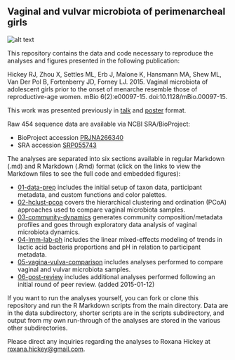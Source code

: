 ## Vaginal and vulvar microbiota of perimenarcheal girls

![alt text](https://roxanahickey.files.wordpress.com/2014/10/silhouettes-lifetime-yellow2.png)

This repository contains the data and code necessary to reproduce the analyses and figures presented in the following publication:

Hickey RJ, Zhou X, Settles ML, Erb J, Malone K, Hansmann MA, Shew ML, Van Der Pol B, Fortenberry JD, Forney LJ. 2015. Vaginal microbiota of adolescent girls prior to the onset of menarche resemble those of reproductive-age women. mBio 6(2):e00097-15. doi:10.1128/mBio.00097-15.

This work was presented previously in [talk](http://www.slideshare.net/roxana_hickey/hickeyuometa2014talk) and [poster](http://www.slideshare.net/roxana_hickey/hickey-isme15-poster) format.

Raw 454 sequence data are available via NCBI SRA/BioProject:
* BioProject accession [PRJNA266340](http://www.ncbi.nlm.nih.gov/bioproject/PRJNA266340)
* SRA accession [SRP055743](http://www.ncbi.nlm.nih.gov/Traces/sra/?study=SRP055743)

The analyses are separated into six sections available in regular Markdown (.md) and R Markdown (.Rmd) format (click on the links to view the Markdown files to see the full code and embedded figures):
* [01-data-prep](https://github.com/roxanahickey/adolescent/blob/master/01-data-prep.md) includes the initial setup of taxon data, participant metadata, and custom functions and color palettes.
* [02-hclust-pcoa](https://github.com/roxanahickey/adolescent/blob/master/02-hclust-pcoa.md) covers the hierarchical clustering and ordination (PCoA) approaches used to compare vaginal microbiota samples.
* [03-community-dynamics](https://github.com/roxanahickey/adolescent/blob/master/03-community-dynamics.md) generates community composition/metadata profiles and goes through exploratory data analysis of vaginal microbiota dynamics.
* [04-lmm-lab-ph](https://github.com/roxanahickey/adolescent/blob/master/04-lmm-lab-ph.md) includes the linear mixed-effects modeling of trends in lactic acid bacteria proportions and pH in relation to participant metadata.
* [05-vagina-vulva-comparison](https://github.com/roxanahickey/adolescent/blob/master/05-vagina-vulva-comparison.md) includes analyses performed to compare vaginal and vulvar microbiota samples.
* [06-post-review](https://github.com/roxanahickey/adolescent/blob/master/06-post-review.md) includes additional analyses performed following an initial round of peer review. (added 2015-01-12)

If you want to run the analyses yourself, you can fork or clone this repository and run the R Markdown scripts from the main directory. Data are in the data subdirectory, shorter scripts are in the scripts subdirectory, and output from my own run-through of the analyses are stored in the various other subdirectories.

Please direct any inquiries regarding the analyses to Roxana Hickey at <roxana.hickey@gmail.com>.
